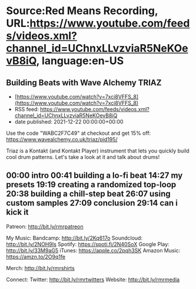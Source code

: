 # Source:Red Means Recording, URL:https://www.youtube.com/feeds/videos.xml?channel_id=UChnxLLvzviaR5NeKOevB8iQ, language:en-US

## Building Beats with Wave Alchemy TRIAZ
 - [https://www.youtube.com/watch?v=7xci8VFFS_8](https://www.youtube.com/watch?v=7xci8VFFS_8)
 - RSS feed: https://www.youtube.com/feeds/videos.xml?channel_id=UChnxLLvzviaR5NeKOevB8iQ
 - date published: 2021-12-22 00:00:00+00:00

Use the code "WABC2F7C49" at checkout and get 15% off: https://www.wavealchemy.co.uk/triaz/pid195/

Triaz is a Kontakt (and Kontakt Player) instrument that lets you quickly build cool drum patterns. Let's take a look at it and talk about drums!

00:00 intro
00:41 building a lo-fi beat
14:27 my presets
19:19 creating a randomized top-loop
20:38 building a chill-step beat
26:07 using custom samples
27:09 conclusion
29:14 can i kick it
------------------------------------
Patreon:  http://bit.ly/rmrpatreon

My Music: 
Bandcamp: http://bit.ly/2Kq617o
Soundcloud: http://bit.ly/2NOH9Is
Spotify: https://spoti.fi/2N40SoX
Google Play: http://bit.ly/33M9aG5
iTunes: https://apple.co/2pqh3SK
Amazon Music: https://amzn.to/2O9q1fe

Merch: http://bit.ly/rmrshirts

Connect:
Twitter: http://bit.ly/rmrtwitters
Website: http://bit.ly/rmrmedia

